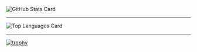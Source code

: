 ![GitHub Stats Card](https://github-readme-stats.vercel.app/api?username=tsukasaoishi)

---

![Top Languages Card](https://github-readme-stats.vercel.app/api/top-langs/?username=tsukasaoishi)

---

[![trophy](https://github-profile-trophy.vercel.app/?username=tsukasaoishi)](https://github.com/ryo-ma/github-profile-trophy)
